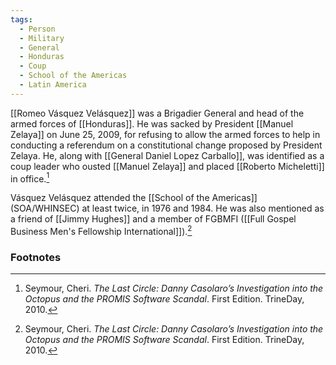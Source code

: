 ```yaml
---
tags:
  - Person
  - Military
  - General
  - Honduras
  - Coup
  - School of the Americas
  - Latin America
---
```

[[Romeo Vásquez Velásquez]] was a Brigadier General and head of the armed forces of [[Honduras]]. He was sacked by President [[Manuel Zelaya]] on June 25, 2009, for refusing to allow the armed forces to help in conducting a referendum on a constitutional change proposed by President Zelaya. He, along with [[General Daniel Lopez Carballo]], was identified as a coup leader who ousted [[Manuel Zelaya]] and placed [[Roberto Micheletti]] in office.[^1]

Vásquez Velásquez attended the [[School of the Americas]] (SOA/WHINSEC) at least twice, in 1976 and 1984. He was also mentioned as a friend of [[Jimmy Hughes]] and a member of FGBMFI ([[Full Gospel Business Men's Fellowship International]]).[^1]

### Footnotes

[^1]: Seymour, Cheri. *The Last Circle: Danny Casolaro’s Investigation into the Octopus and the PROMIS Software Scandal*. First Edition. TrineDay, 2010.
